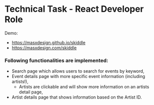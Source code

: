 # Technical Task - React Developer Role
Demo: 
* https://masxdesign.github.io/skiddle
* https://masxdesign.com/skiddle

### Following functionalities are implemented:
* Search page which allows users to search for events by keyword,
* Event details page with more specific event information (including artists!),
    * Artists are clickable and will show more information on an artists detail page,
* Artist details page that shows information based on the Artist ID.